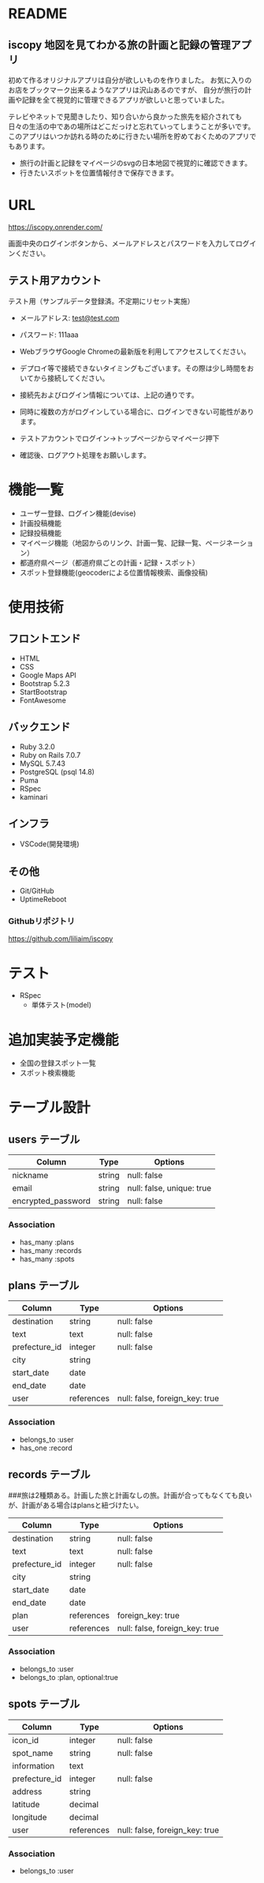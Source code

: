 
# README 
## iscopy 地図を見てわかる旅の計画と記録の管理アプリ
 
初めて作るオリジナルアプリは自分が欲しいものを作りました。
お気に入りのお店をブックマーク出来るようなアプリは沢山あるのですが、
自分が旅行の計画や記録を全て視覚的に管理できるアプリが欲しいと思っていました。

テレビやネットで見聞きしたり、知り合いから良かった旅先を紹介されても
日々の生活の中であの場所はどこだっけと忘れていってしまうことが多いです。
このアプリはいつか訪れる時のために行きたい場所を貯めておくためのアプリでもあります。

   - 旅行の計画と記録をマイページのsvgの日本地図で視覚的に確認できます。<br >
   - 行きたいスポットを位置情報付きで保存できます。 <br >


# URL
https://iscopy.onrender.com/ <br >

画面中央のログインボタンから、メールアドレスとパスワードを入力してログインください。


## テスト用アカウント
テスト用（サンプルデータ登録済。不定期にリセット実施）
  - メールアドレス: test@test.com
  - パスワード: 111aaa

  - WebブラウザGoogle Chromeの最新版を利用してアクセスしてください。
  - デプロイ等で接続できないタイミングもございます。その際は少し時間をおいてから接続してください。
  - 接続先およびログイン情報については、上記の通りです。
  - 同時に複数の方がログインしている場合に、ログインできない可能性があります。
  - テストアカウントでログイン→トップページからマイページ押下
  - 確認後、ログアウト処理をお願いします。


# 機能一覧
- ユーザー登録、ログイン機能(devise)
- 計画投稿機能
- 記録投稿機能
- マイページ機能（地図からのリンク、計画一覧、記録一覧、ページネーション）
- 都道府県ページ（都道府県ごとの計画・記録・スポット）
- スポット登録機能(geocoderによる位置情報検索、画像投稿)


# 使用技術
## フロントエンド
- HTML
- CSS
- Google Maps API
- Bootstrap 5.2.3
- StartBootstrap
- FontAwesome
## バックエンド
- Ruby 3.2.0
- Ruby on Rails 7.0.7
- MySQL 5.7.43
- PostgreSQL (psql 14.8)
- Puma
- RSpec
- kaminari
## インフラ
- VSCode(開発環境)

## その他
- Git/GitHub
- UptimeReboot

### Githubリポジトリ
https://github.com/liliaim/iscopy


# テスト
- RSpec
  - 単体テスト(model)
  
# 追加実装予定機能
- 全国の登録スポット一覧
- スポット検索機能


# テーブル設計

## users テーブル

| Column             | Type   | Options                   |
| ------------------ | ------ | ------------------------- |
| nickname           | string | null: false               |
| email              | string | null: false, unique: true |
| encrypted_password | string | null: false               |

### Association

- has_many :plans
- has_many :records
- has_many :spots


## plans テーブル

| Column          | Type       | Options                        |
| --------------- | ---------- | ------------------------------ |
| destination     | string     | null: false                    |
| text            | text       | null: false                    |
| prefecture_id   | integer    | null: false                    |
| city            | string     |                                |
| start_date      | date       |                                |
| end_date        | date       |                                |
| user            | references | null: false, foreign_key: true |

### Association
- belongs_to :user
- has_one :record


## records テーブル
###旅は2種類ある。計画した旅と計画なしの旅。計画が合ってもなくても良いが、計画がある場合はplansと紐づけたい。

| Column          | Type       | Options                        |
| --------------- | ---------- | ------------------------------ |
| destination     | string     | null: false                    |
| text            | text       | null: false                    |
| prefecture_id   | integer    | null: false                    |
| city            | string     |                                |
| start_date      | date       |                                |
| end_date        | date       |                                |
| plan            | references | foreign_key: true              |
| user            | references | null: false, foreign_key: true |

### Association

- belongs_to :user
- belongs_to :plan, optional:true


## spots テーブル

| Column        | Type       | Options                        |
| ------------- | ---------- | ------------------------------ |
| icon_id       | integer    | null: false                    |
| spot_name     | string     | null: false                    |
| information   | text       |                                |
| prefecture_id | integer    | null: false                    |
| address       | string     |                                |
| latitude      | decimal    |                                |
| longitude     | decimal    |                                |
| user          | references | null: false, foreign_key: true |

### Association

- belongs_to :user



